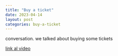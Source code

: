 ```yaml
---
title: "Buy a ticket"
date: 2023-04-14
layout: post
categories: buy-a-ticket
---
```


conversation. we talked about buying some tickets

[link al video](https://youtube.com/shorts/-bYDXfRuNHY)
